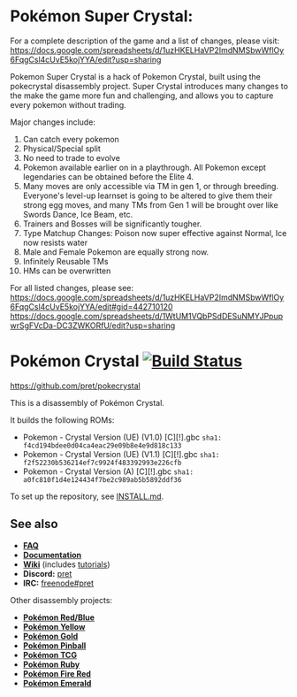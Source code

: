 # Pokémon Super Crystal: 
For a complete description of the game and a list of changes, please visit:
https://docs.google.com/spreadsheets/d/1uzHKELHaVP2ImdNMSbwWflOy6FqgCsl4cUvE5kojYYA/edit?usp=sharing

Pokemon Super Crystal is a hack of Pokemon Crystal, built using the pokecrystal disassembly project. Super Crystal introduces many changes to the make the game more fun and challenging, and allows you to capture every pokemon without trading. 

Major changes include:
1. Can catch every pokemon
2. Physical/Special split
3. No need to trade to evolve
4. Pokemon available earlier on in a playthrough. All Pokemon except legendaries can be obtained before the Elite 4.
5. Many moves are only accessible via TM in gen 1, or through breeding. Everyone's level-up learnset is going to be altered to give them their strong egg moves, and many TMs from Gen 1 will be brought over like Swords Dance, Ice Beam, etc.
6. Trainers and Bosses will be significantly tougher.
7. Type Matchup Changes: Poison now super effective against Normal, Ice now resists water
8. Male and Female Pokemon are equally strong now.
9. Infinitely Reusable TMs
10. HMs can be overwritten

For all listed changes, please see:
https://docs.google.com/spreadsheets/d/1uzHKELHaVP2ImdNMSbwWflOy6FqgCsl4cUvE5kojYYA/edit#gid=442710120
https://docs.google.com/spreadsheets/d/1WtUM1VQbPSdDESuNMYJPpupwrSgFVcDa-DC3ZWKORfU/edit?usp=sharing


# Pokémon Crystal [![Build Status][travis-badge]][travis]

https://github.com/pret/pokecrystal

This is a disassembly of Pokémon Crystal.

It builds the following ROMs:

- Pokemon - Crystal Version (UE) (V1.0) [C][!].gbc `sha1: f4cd194bdee0d04ca4eac29e09b8e4e9d818c133`
- Pokemon - Crystal Version (UE) (V1.1) [C][!].gbc `sha1: f2f52230b536214ef7c9924f483392993e226cfb`
- Pokemon - Crystal Version (A) [C][!].gbc `sha1: a0fc810f1d4e124434f7be2c989ab5b5892ddf36`

To set up the repository, see [INSTALL.md](INSTALL.md).

## See also

- [**FAQ**](FAQ.md)
- [**Documentation**][docs]
- [**Wiki**][wiki] (includes [tutorials][tutorials])
- **Discord:** [pret][discord]
- **IRC:** [freenode#pret][irc]

Other disassembly projects:

- [**Pokémon Red/Blue**][pokered]
- [**Pokémon Yellow**][pokeyellow]
- [**Pokémon Gold**][pokegold]
- [**Pokémon Pinball**][pokepinball]
- [**Pokémon TCG**][poketcg]
- [**Pokémon Ruby**][pokeruby]
- [**Pokémon Fire Red**][pokefirered]
- [**Pokémon Emerald**][pokeemerald]

[pokered]: https://github.com/pret/pokered
[pokeyellow]: https://github.com/pret/pokeyellow
[pokegold]: https://github.com/pret/pokegold
[pokepinball]: https://github.com/pret/pokepinball
[poketcg]: https://github.com/pret/poketcg
[pokeruby]: https://github.com/pret/pokeruby
[pokefirered]: https://github.com/pret/pokefirered
[pokeemerald]: https://github.com/pret/pokeemerald
[docs]: https://pret.github.io/pokecrystal/
[wiki]: https://github.com/pret/pokecrystal/wiki
[tutorials]: https://github.com/pret/pokecrystal/wiki/Tutorials
[discord]: https://discord.gg/6EuWgX9
[irc]: https://kiwiirc.com/client/irc.freenode.net/?#pret
[travis]: https://travis-ci.org/pret/pokecrystal
[travis-badge]: https://travis-ci.org/pret/pokecrystal.svg?branch=master
[supercrystal]: https://docs.google.com/spreadsheets/d/1uzHKELHaVP2ImdNMSbwWflOy6FqgCsl4cUvE5kojYYA/edit?usp=sharing
